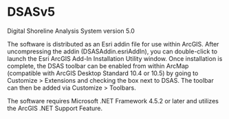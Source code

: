 # DSASv5
Digital Shoreline Analysis System version 5.0

The software is distributed as an Esri addin file for use within ArcGIS.  After uncompressing the addin (DSASAddin.esriAddIn), you can double-click to launch the Esri ArcGIS Add-In Installation Utility window.  Once installation is complete, the DSAS toolbar can be enabled from within ArcMap (compatible with ArcGIS Desktop Standard 10.4 or 10.5) by going to Customize > Extensions and checking the box next to DSAS.  The toolbar can then be added via Customize > Toolbars.

The software requires Microsoft .NET Framework 4.5.2 or later and utilizes the ArcGIS .NET Support Feature.
